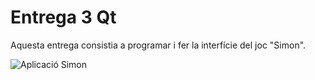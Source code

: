 # Entrega 3 Qt

Aquesta entrega consistia a programar i fer la interfície del joc "Simon".

![Aplicació Simon](home/sebas/Uni/Q5/IDI-2023-2024-Q1/Entrega3/imgSimon.png)

